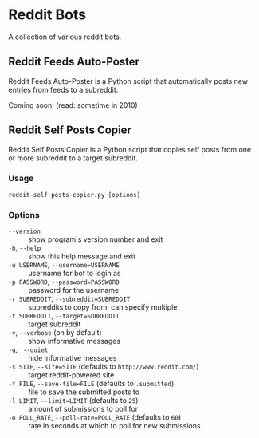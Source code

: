 Reddit Bots
===========

A collection of various reddit bots.


Reddit Feeds Auto-Poster
------------------------

Reddit Feeds Auto-Poster is a Python script that automatically posts new entries from
feeds to a subreddit.

Coming soon! (read: sometime in 2010)


Reddit Self Posts Copier
------------------------

Reddit Self Posts Copier is a Python script that copies self posts from one or more
subreddit to a target subreddit.

### Usage

    reddit-self-posts-copier.py [options]


### Options

<dl>
  <dt><code>--version</code></dt>
  <dd>show program's version number and exit</dd>
  
  <dt><code>-h</code>, <code>--help</code></dt>
  <dd>show this help message and exit</dd>
  
  <dt><code>-u USERNAME</code>, <code>--username=USERNAME</code></dt>
  <dd>username for bot to login as</dd>
  
  <dt><code>-p PASSWORD</code>, <code>--password=PASSWORD</code></dt>
  <dd>password for the username</dd>
  
  <dt><code>-r SUBREDDIT</code>, <code>--subreddit=SUBREDDIT</code></dt>
  <dd>subreddits to copy from; can specify multiple</dd>
  
  <dt><code>-t SUBREDDIT</code>, <code>--target=SUBREDDIT</code></dd>
  <dd>target subreddit</dd>
  
  <dt><code>-v</code>, <code>--verbose</code> (on by default)</dt>
  <dd>show informative messages</dt>

  <dt><code>-q</code>, <code> --quiet</code></dt>
  <dd>hide informative messages</dd>
  
  <dt><code>-s SITE</code>, <code>--site=SITE</code> (defaults to <code>http://www.reddit.com/</code>)</dt>
  <dd>target reddit-powered site</dd>
  
  <dt><code>-f FILE</code>, <code>--save-file=FILE</code> (defaults to <code>.submitted</code>)</dt>
  <dd>file to save the submitted posts to</dd>
  
  <dt><code>-l LIMIT</code>, <code>--limit=LIMIT</code> (defaults to <code>25</code>)</dt>
  <dd>amount of submissions to poll for</dd>
  
  <dt><code>-o POLL_RATE</code>, <code>--poll-rate=POLL_RATE</code> (defaults to <code>60</code>)</dt>
  <dd>rate in seconds at which to poll for new submissions</dd>
</dl>
